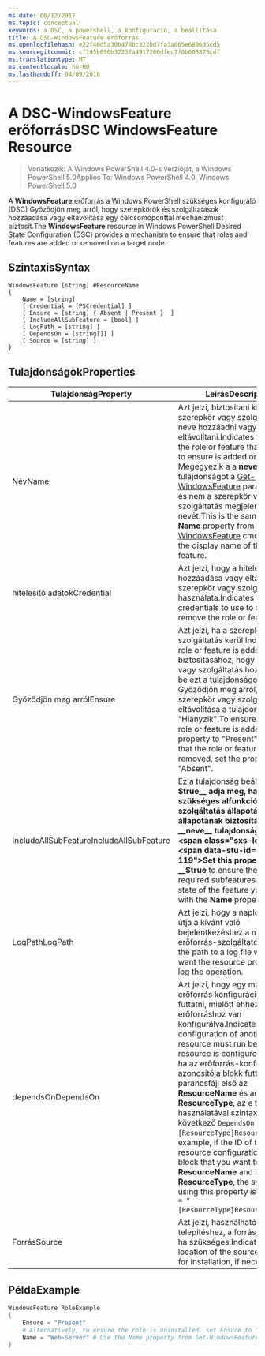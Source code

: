 ```yaml
---
ms.date: 06/12/2017
ms.topic: conceptual
keywords: a DSC, a powershell, a konfiguráció, a beállítása
title: A DSC-WindowsFeature erőforrás
ms.openlocfilehash: e22f40d5a30b470bc322bd7fa3a065e6806d5cd5
ms.sourcegitcommit: cf195b090b3223fa4917206dfec7f0b603873cdf
ms.translationtype: MT
ms.contentlocale: hu-HU
ms.lasthandoff: 04/09/2018
---
```

# <a name="dsc-windowsfeature-resource"></a><span data-ttu-id="665db-103">A DSC-WindowsFeature erőforrás</span><span class="sxs-lookup"><span data-stu-id="665db-103">DSC WindowsFeature Resource</span></span>

> <span data-ttu-id="665db-104">Vonatkozik: A Windows PowerShell 4.0-s verzióját, a Windows PowerShell 5.0</span><span class="sxs-lookup"><span data-stu-id="665db-104">Applies To: Windows PowerShell 4.0, Windows PowerShell 5.0</span></span>

<span data-ttu-id="665db-105">A **WindowsFeature** erőforrás a Windows PowerShell szükséges konfiguráló (DSC) Győződjön meg arról, hogy szerepkörök és szolgáltatások hozzáadása vagy eltávolítása egy célcsomóponttal mechanizmust biztosít.</span><span class="sxs-lookup"><span data-stu-id="665db-105">The **WindowsFeature** resource in Windows PowerShell Desired State Configuration (DSC) provides a mechanism to ensure that roles and features are added or removed on a target node.</span></span>

## <a name="syntax"></a><span data-ttu-id="665db-106">Szintaxis</span><span class="sxs-lookup"><span data-stu-id="665db-106">Syntax</span></span>

```
WindowsFeature [string] #ResourceName
{
    Name = [string]
    [ Credential = [PSCredential] ]
    [ Ensure = [string] { Absent | Present }  ]
    [ IncludeAllSubFeature = [bool] ]
    [ LogPath = [string] ]
    [ DependsOn = [string[]] ]
    [ Source = [string] ]
}
```

## <a name="properties"></a><span data-ttu-id="665db-107">Tulajdonságok</span><span class="sxs-lookup"><span data-stu-id="665db-107">Properties</span></span>

|  <span data-ttu-id="665db-108">Tulajdonság</span><span class="sxs-lookup"><span data-stu-id="665db-108">Property</span></span>  |  <span data-ttu-id="665db-109">Leírás</span><span class="sxs-lookup"><span data-stu-id="665db-109">Description</span></span>   |
|---|---|
| <span data-ttu-id="665db-110">Név</span><span class="sxs-lookup"><span data-stu-id="665db-110">Name</span></span>| <span data-ttu-id="665db-111">Azt jelzi, biztosítani kívánt szerepkör vagy szolgáltatás neve hozzáadni vagy eltávolítani.</span><span class="sxs-lookup"><span data-stu-id="665db-111">Indicates the name of the role or feature that you want to ensure is added or removed.</span></span> <span data-ttu-id="665db-112">Megegyezik a a __neve__ tulajdonságot a [Get-WindowsFeature](/powershell/module/servermanager/Get-WindowsFeature) parancsmagot, és nem a szerepkör vagy szolgáltatás megjelenített nevét.</span><span class="sxs-lookup"><span data-stu-id="665db-112">This is the same as the __Name__ property from the [Get-WindowsFeature](/powershell/module/servermanager/Get-WindowsFeature) cmdlet, and not the display name of the role or feature.</span></span>|
| <span data-ttu-id="665db-113">hitelesítő adatok</span><span class="sxs-lookup"><span data-stu-id="665db-113">Credential</span></span>| <span data-ttu-id="665db-114">Azt jelzi, hogy a hitelesítő adatok hozzáadása vagy eltávolítása a szerepkör vagy szolgáltatás használata.</span><span class="sxs-lookup"><span data-stu-id="665db-114">Indicates the credentials to use to add or remove the role or feature.</span></span>|
| <span data-ttu-id="665db-115">Győződjön meg arról</span><span class="sxs-lookup"><span data-stu-id="665db-115">Ensure</span></span>| <span data-ttu-id="665db-116">Azt jelzi, ha a szerepkör vagy szolgáltatás kerül.</span><span class="sxs-lookup"><span data-stu-id="665db-116">Indicates if the role or feature is added.</span></span> <span data-ttu-id="665db-117">Annak biztosításához, hogy a szerepkör vagy szolgáltatás hozzá, állítsa be ezt a tulajdonságot "Elérhető" Győződjön meg arról, hogy a szerepkör vagy szolgáltatás eltávolítása a tulajdonság értéke "Hiányzik".</span><span class="sxs-lookup"><span data-stu-id="665db-117">To ensure that the role or feature is added, set this property to "Present" To ensure that the role or feature is removed, set the property to "Absent".</span></span>|
| <span data-ttu-id="665db-118">IncludeAllSubFeature</span><span class="sxs-lookup"><span data-stu-id="665db-118">IncludeAllSubFeature</span></span>| <span data-ttu-id="665db-119">Ez a tulajdonság beállítása __$true__ adja meg, ha az összes szükséges alfunkció és a szolgáltatás állapotának állapotának biztosításához a __neve__ tulajdonság.</span><span class="sxs-lookup"><span data-stu-id="665db-119">Set this property to __$true__ to ensure the state of all required subfeatures with the state of the feature you specify with the __Name__ property.</span></span>|
| <span data-ttu-id="665db-120">LogPath</span><span class="sxs-lookup"><span data-stu-id="665db-120">LogPath</span></span>| <span data-ttu-id="665db-121">Azt jelzi, hogy a naplófájl elérési útja a kívánt való bejelentkezéshez a műveletet az erőforrás-szolgáltató.</span><span class="sxs-lookup"><span data-stu-id="665db-121">Indicates the path to a log file where you want the resource provider to log the operation.</span></span>|
| <span data-ttu-id="665db-122">dependsOn</span><span class="sxs-lookup"><span data-stu-id="665db-122">DependsOn</span></span>| <span data-ttu-id="665db-123">Azt jelzi, hogy egy másik erőforrás konfigurációjának kell futtatni, mielőtt ehhez az erőforráshoz van konfigurálva.</span><span class="sxs-lookup"><span data-stu-id="665db-123">Indicates that the configuration of another resource must run before this resource is configured.</span></span> <span data-ttu-id="665db-124">Például, ha az erőforrás-konfiguráció azonosítója blokk futtatni kívánt parancsfájl első az __ResourceName__ és annak típusa __ResourceType__, az e tulajdonság használatával szintaxisa a következő `DependsOn = "[ResourceType]ResourceName"`.</span><span class="sxs-lookup"><span data-stu-id="665db-124">For example, if the ID of the resource configuration script block that you want to run first is __ResourceName__ and its type is __ResourceType__, the syntax for using this property is `DependsOn = "[ResourceType]ResourceName"`.</span></span>|
| <span data-ttu-id="665db-125">Forrás</span><span class="sxs-lookup"><span data-stu-id="665db-125">Source</span></span>| <span data-ttu-id="665db-126">Azt jelzi, használható a telepítéshez, a forrás-fájl helyét, ha szükséges.</span><span class="sxs-lookup"><span data-stu-id="665db-126">Indicates the location of the source file to use for installation, if necessary.</span></span>|

## <a name="example"></a><span data-ttu-id="665db-127">Példa</span><span class="sxs-lookup"><span data-stu-id="665db-127">Example</span></span>
```powershell
WindowsFeature RoleExample
{
    Ensure = "Present"
    # Alternatively, to ensure the role is uninstalled, set Ensure to "Absent"
    Name = "Web-Server" # Use the Name property from Get-WindowsFeature
}
```